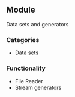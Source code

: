 ## Module
Data sets and generators

### Categories
* Data sets

### Functionality
* File Reader
* Stream generators

